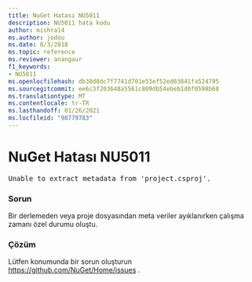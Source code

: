 ```yaml
---
title: NuGet Hatası NU5011
description: NU5011 hata kodu
author: mishra14
ms.author: jodou
ms.date: 8/3/2018
ms.topic: reference
ms.reviewer: anangaur
f1_keywords:
- NU5011
ms.openlocfilehash: db30d8dc7f7741d701e53ef52ed03841fa524795
ms.sourcegitcommit: ee6c3f203648a5561c809db54ebeb1d0f0598b68
ms.translationtype: MT
ms.contentlocale: tr-TR
ms.lasthandoff: 01/26/2021
ms.locfileid: "98779783"
---
```

# <a name="nuget-error-nu5011"></a>NuGet Hatası NU5011
<pre>Unable to extract metadata from 'project.csproj'.</pre>

### <a name="issue"></a>Sorun

Bir derlemeden veya proje dosyasından meta veriler ayıklanırken çalışma zamanı özel durumu oluştu.


### <a name="solution"></a>Çözüm

Lütfen konumunda bir sorun oluşturun https://github.com/NuGet/Home/issues .

